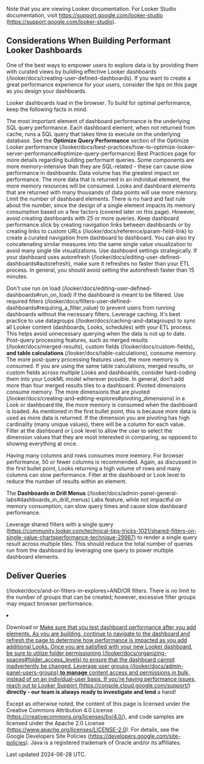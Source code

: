 Note that you are viewing Looker documentation. For Looker Studio documentation, visit https://support.google.com/looker-studio (https://support.google.com/looker-studio).

## Considerations When Building Performant Looker Dashboards

One of the best ways to empower users to explore data is by providing them with curated views by building effective Looker dashboards (/looker/docs/creating-user-defined-dashboards). If you want to create a great performance experience for your users, consider the tips on this page as you design your dashboards.

Looker dashboards load in the browser. To build for optimal performance, keep the following facts in mind.

The most important element of dashboard performance is the underlying SQL query performance. Each dashboard element, when not returned from cache, runs a SQL query that takes time to execute on the underlying database. See the **Optimize Query Performance** section of the Optimize Looker performance (/looker/docs/best-practices/how-to-optimize-looker-server-performance\#optimize-query-performance) Best Practices page for more details regarding building performant queries. Some components are more memory-intensive than they are SQL-related - these can cause slow performance in dashboards:
Data volume has the greatest impact on performance. The more data that is returned in an individual element, the more memory resources will be consumed. Looks and dashboard elements that are returned with many thousands of data points will use more memory. Limit the number of dashboard elements. There is no hard and fast rule about the number, since the design of a single element impacts its memory consumption based on a few factors
(covered later on this page). However, avoid creating dashboards with 25 or more queries. Keep dashboard performance slick by creating navigation links between dashboards or by creating links to custom URLs (/looker/docs/reference/param-field-link) to create a curated navigation from dashboard to dashboard. You can also try concatenating similar measures into the same single value visualization to avoid many single tile visualizations. Use dashboard settings strategically. If your dashboard uses autorefresh (/looker/docs/editing-user-defined-dashboards\#autorefresh), make sure it refreshes no faster than your ETL process. In general, you should avoid setting the autorefresh faster than 15 minutes.

Don't use run on load (/looker/docs/editing-user-defined-dashboards\#run_on_load) if the dashboard is meant to be filtered. Use required filters (/looker/docs/filters-user-defined-dashboards\#requiring_a_filter_value) to prevent users from running dashboards without the necessary filters. Leverage caching. It's best practice to use datagroups (/looker/docs/caching-and-datagroups) to sync all Looker content (dashboards, Looks, schedules) with your ETL process. This helps avoid unnecessary querying when the data is not up to date. Post-query processing features, such as merged results (/looker/docs/merged-results), custom fields (/looker/docs/custom-fields)**, and table calculations** (/looker/docs/table-calculations),
consume memory. The more post-query processing features used, the more memory is consumed. If you are using the same table calculations, merged results, or custom fields across multiple Looks and dashboards, consider hard-coding them into your LookML model wherever possible. In general, don't add more than four merged results tiles to a dashboard. Pivoted dimensions consume memory. The more dimensions that are pivoted (/looker/docs/creating-and-editing-explores\#pivoting_dimensions) in a Look or dashboard tile, the more memory is consumed when the dashboard is loaded. As mentioned in the first bullet point, this is because more data is used as more data is returned. If the dimension you are pivoting has high cardinality (many unique values), there will be a column for each value. Filter at the dashboard or Look level to allow the user to select the dimension values that they are most interested in comparing, as opposed to showing everything at once.

Having many columns and rows consumes more memory. For browser performance, 50 or fewer columns is recommended. Again, as discussed in the first bullet point, Looks returning a high volume of rows and many columns can slow performance. Filter at the dashboard or Look level to reduce the number of results within an element.

The **Dashboards in Drill Menus** (/looker/docs/admin-panel-general-labs\#dashboards_in_drill_menus)
Labs feature, while not impactful on memory consumption, can slow query times and cause slow dashboard performance.

Leverage shared filters with a single query
 (https://community.looker.com/technical-tips-tricks-1021/shared-filters-on-single-value-chartsperformance-technique-29987)
to render a single query result across multiple tiles. This should reduce the total number of queries run from the dashboard by leveraging one query to power multiple dashboard elements.

## Deliver Queries

 (/looker/docs/and-or-filters-in-explores>AND/OR filters</a></strong>. There is no limit to the number of groups that can be created; however, excessive filter groups may impact browser performance. </p> </li>
<li> <p> Download or <a href=)
using the All Results (/looker/docs/downloading\#all_results) **option sparingly, as some queries** can be very large and overwhelm the Looker server when processed.

Make sure that you test dashboard performance after you add elements. As you are building, continue to navigate to the dashboard and refresh the page to determine how performance is impacted as you add additional Looks. Once you are satisfied with your new Looker dashboard, be sure to utilize folder permissioning (/looker/docs/organizing-spaces\#folder_access_levels) to ensure that the dashboard cannot inadvertently be changed. Leverage user groups (/looker/docs/admin-panel-users-groups) **to manage** content access and permissions in bulk, instead of on an individual-user basis. If you're having performance issues, reach out to Looker Support (https://console.cloud.google.com/support/) **directly - our team is always ready to investigate and lend** a hand!

Except as otherwise noted, the content of this page is licensed under the Creative Commons Attribution 4.0 License
 (https://creativecommons.org/licenses/by/4.0/), and code samples are licensed under the Apache 2.0 License
 (https://www.apache.org/licenses/LICENSE-2.0). For details, see the Google Developers Site Policies
 (https://developers.google.com/site-policies). Java is a registered trademark of Oracle and/or its affiliates.

Last updated 2024-06-28 UTC.